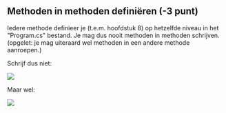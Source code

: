 

##	Methoden in methoden definiëren (-3 punt)

Iedere methode definieer je (t.e.m. hoofdstuk 8) op hetzelfde niveau in het "Program.cs" bestand. Je mag dus nooit methoden in methoden schrijven. (opgelet: je mag uiteraard wel methoden in een andere methode aanroepen.)

Schrijf dus niet:

![](../assets/boete/methodinmethod1.png)

Maar wel:

![](../assets/boete/methodinmethod2.png)